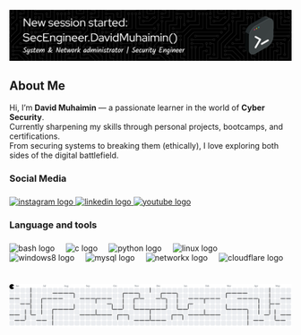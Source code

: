 ![banner](img/banner.png)
## About Me

Hi, I’m **David Muhaimin** — a passionate learner in the world of **Cyber Security**.  
Currently sharpening my skills through personal projects, bootcamps, and certifications.  
From securing systems to breaking them (ethically), I love exploring both sides of the digital battlefield.

<h3 align="left">Social Media</h3>

###

<div align="left">
  <a href="https://www.instagram.com/dapt.muhaimin/" target="_blank">
    <img src="https://raw.githubusercontent.com/maurodesouza/profile-readme-generator/master/src/assets/icons/social/instagram/default.svg" width="52" height="40" alt="instagram logo"  />
  </a>
  <a href="https://www.linkedin.com/in/davidmuhaimin" target="_blank">
    <img src="https://raw.githubusercontent.com/maurodesouza/profile-readme-generator/master/src/assets/icons/social/linkedin/default.svg" width="52" height="40" alt="linkedin logo"  />
  </a>
  <a href="https://www.youtube.com/@klandestin_0" target="_blank">
    <img src="https://raw.githubusercontent.com/maurodesouza/profile-readme-generator/master/src/assets/icons/social/youtube/default.svg" width="52" height="40" alt="youtube logo"  />
  </a>
</div>

###

<h3 align="left">Language and tools</h3>

###

<div align="left">
  <img src="https://cdn.jsdelivr.net/gh/devicons/devicon/icons/bash/bash-original.svg" height="40" alt="bash logo"  />
  <img width="12" />
  <!-- <img src="https://skillicons.dev/icons?i=powershell" height="40" alt="powershell logo"  />
  <img width="12" /> -->
  <img src="https://skillicons.dev/icons?i=c" height="40" alt="c logo"  />
  <img width="12" />
  <!-- <img src="https://skillicons.dev/icons?i=cpp" height="40" alt="cplusplus logo"  />
  <img width="12" /> -->
  <img src="https://skillicons.dev/icons?i=py" height="40" alt="python logo"  />
  <img width="12" />
  <!-- <img src="https://skillicons.dev/icons?i=java" height="40" alt="java logo"  />
  <img width="12" /> -->
  <img src="https://skillicons.dev/icons?i=linux" height="40" alt="linux logo"  />
  <img width="12" />
  <img src="https://cdn.jsdelivr.net/gh/devicons/devicon/icons/windows8/windows8-original.svg" height="40" alt="windows8 logo"  />
  <img width="12" />
  <img src="https://skillicons.dev/icons?i=mysql" height="40" alt="mysql logo"  />
  <img width="12" />
  <img src="https://cdn.jsdelivr.net/gh/devicons/devicon/icons/networkx/networkx-original.svg" height="40" alt="networkx logo"  />
  <img width="12" />
  <img src="https://skillicons.dev/icons?i=cloudflare" height="40" alt="cloudflare logo"  />
  <img width="12" />
  <!-- <img src="https://cdn.jsdelivr.net/gh/devicons/devicon/icons/ansible/ansible-original.svg" height="40" alt="ansible logo"  />
  <img width="12" /> -->
  <!-- <img src="https://cdn.jsdelivr.net/gh/devicons/devicon/icons/kubernetes/kubernetes-plain.svg" height="40" alt="kubernetes logo"  />
  <img width="12" /> 
  <img src="https://cdn.jsdelivr.net/gh/devicons/devicon/icons/docker/docker-plain-wordmark.svg" height="40" alt="docker logo"  />
  <img width="12" />
  <img src="https://skillicons.dev/icons?i=gitlab" height="40" alt="gitlab logo"  />
  <img width="12" />
  <img src="https://skillicons.dev/icons?i=jenkins" height="40" alt="jenkins logo"  />
  <img width="12" />
  <img src="https://skillicons.dev/icons?i=prometheus" height="40" alt="prometheus logo"  />
  <img width="12" />
  <img src="https://skillicons.dev/icons?i=grafana" height="40" alt="grafana logo"  />
  <img width="12" /> 
  <img src="https://skillicons.dev/icons?i=cassandra" height="40" alt="apachecassandra logo"  />
</div> -->

###

<picture>
  <source media="(prefers-color-scheme: dark)" srcset="https://raw.githubusercontent.com/davidmuhaimin/davidmuhaimin/output/pacman-contribution-graph-dark.svg">
  <source media="(prefers-color-scheme: light)" srcset="https://raw.githubusercontent.com/davidmuhaimin/davidmuhaimin/output/pacman-contribution-graph.svg">
  <img alt="pacman contribution graph" src="https://raw.githubusercontent.com/davidmuhaimin/davidmuhaimin/output/pacman-contribution-graph.svg">
</picture>

###
<!--
<div align="center">
  <img src="https://profile-counter.glitch.me/davidmuhaimin/count.svg?"  />
</div>

###

-->
